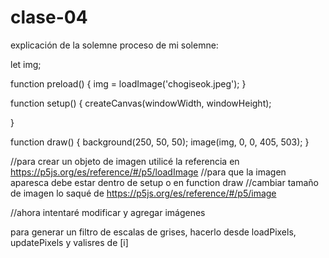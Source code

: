 # clase-04
explicación de la solemne
proceso de mi solemne:

let img;

function preload() {
  img = loadImage('chogiseok.jpeg');
}

function setup() {
  createCanvas(windowWidth, windowHeight);
  
}

function draw() {
  background(250, 50, 50);
  image(img, 0, 0, 405, 503);
}

//para crear un objeto de imagen utilicé la referencia en https://p5js.org/es/reference/#/p5/loadImage
//para que la imagen aparesca debe estar dentro de setup o en function draw
//cambiar tamaño de imagen lo saqué de https://p5js.org/es/reference/#/p5/image

//ahora intentaré modificar y agregar imágenes

para generar un filtro de escalas de grises, hacerlo desde loadPixels, updatePixels y valisres de [i]
